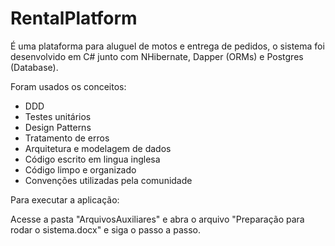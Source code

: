# RentalPlatform
É uma plataforma para aluguel de motos e entrega de pedidos, o sistema foi desenvolvido em C# junto com NHibernate, Dapper (ORMs) e Postgres (Database).

Foram usados os conceitos:
- DDD
- Testes unitários
- Design Patterns
- Tratamento de erros
- Arquitetura e modelagem de dados
- Código escrito em lingua inglesa
- Código limpo e organizado
- Convenções utilizadas pela comunidade
  
Para executar a aplicação:

Acesse a pasta "ArquivosAuxiliares" e abra o arquivo "Preparação para rodar o sistema.docx" e siga o passo a passo.
